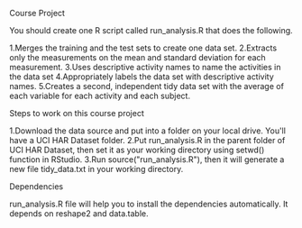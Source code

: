 Course Project

You should create one R script called run_analysis.R that does the following.

 1.Merges the training and the test sets to create one data set.
 2.Extracts only the measurements on the mean and standard deviation for each measurement.
 3.Uses descriptive activity names to name the activities in the data set
 4.Appropriately labels the data set with descriptive activity names.
 5.Creates a second, independent tidy data set with the average of each variable for each activity and each subject.

Steps to work on this course project

 1.Download the data source and put into a folder on your local drive. You'll have a UCI HAR Dataset folder.
 2.Put run_analysis.R in the parent folder of UCI HAR Dataset, then set it as your working directory using setwd() function in RStudio.
 3.Run source("run_analysis.R"), then it will generate a new file tidy_data.txt in your working directory.

Dependencies

run_analysis.R file will help you to install the dependencies automatically. It depends on reshape2 and data.table.
